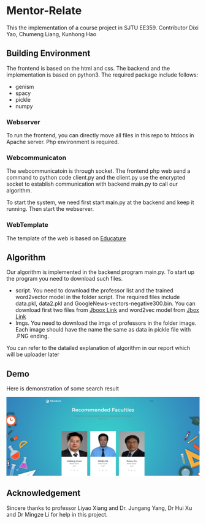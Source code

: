 # Mentor-Relate
This the implementation of a course project in SJTU EE359. Contributor Dixi Yao, Chumeng Liang, Kunhong Hao
## Building Environment
The frontend is based on the html and css. The backend and the implementation is based on python3. The required package include follows:
* genism
* spacy
* pickle
* numpy
### Webserver
To run the frontend, you can directly move all files in this repo to htdocs in Apache server. Php environment is required.
### Webcommunicaton
The webcommunicatoin is through socket. The frontend php web send a command to python code client.py and the client.py use the encrypted socket to establish communication with backend main.py to call our algorithm.

To start the system, we need first start main.py at the backend and keep it running. Then start the webserver.
### WebTemplate
The template of the web is based on [Educature](https://colorlib.com/wp/template/educature/)
## Algorithm
Our algorithm is implemented in the backend program main.py. To start up the program you need to download such files.
* script. You need to download the professor list and the trained word2vector model in the folder script. The required files include data.pkl, data2.pkl and GoogleNews-vectors-negative300.bin. You can download first two files from [Jboox Link](https://jbox.sjtu.edu.cn/l/01Hw4D) and word2vec model from  [Jbox Link](https://jbox.sjtu.edu.cn/l/YFgdLD)
* Imgs. You need to download the imgs of professors in the folder image. Each image should have the name the same as data in pickle file with .PNG ending.

You can refer to the datailed explanation of algorithm in our report which will be uploader later
## Demo
Here is demonstration of some search result

![cloud computing](https://github.com/daxixi/Mentor-Relate/blob/main/result/cloud%20computing.PNG)
## Acknowledgement
Sincere thanks to professor Liyao Xiang and Dr. Jungang Yang, Dr Hui Xu and Dr Mingze Li for help in this project.